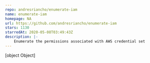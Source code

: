 ```yaml
---
repo: andresriancho/enumerate-iam
name: enumerate-iam
homepage: NA
url: https://github.com/andresriancho/enumerate-iam
stars: 1130
starredAt: 2020-05-08T03:49:43Z
description: |-
    Enumerate the permissions associated with AWS credential set
---
```


[object Object]
